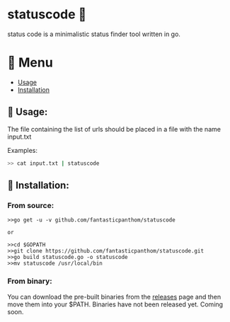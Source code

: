 # statuscode :panda_face:

status code is a minimalistic status finder tool written in go.

# :scroll: Menu 

- [Usage](#usage)
- [Installation](#installation)

## :notebook_with_decorative_cover: Usage:

The file containing the list of urls should be placed in a file with the name input.txt 

Examples:

```bash
>> cat input.txt | statuscode
```
## :hammer: Installation:
### From source:

```
>>go get -u -v github.com/fantasticpanthom/statuscode

or

>>cd $GOPATH
>>git clone https://github.com/fantasticpanthom/statuscode.git
>>go build statuscode.go -o statuscode
>>mv statuscode /usr/local/bin
```
### From binary:
You can download the pre-built binaries from the [releases](https://github.com/fantasticpanthom/statuscode/releases/) page and then move them into your $PATH.
Binaries have not been released yet.
Coming soon.
